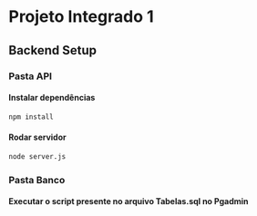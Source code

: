 # Projeto Integrado 1

## Backend Setup

### Pasta API

#### Instalar dependências
```sh
npm install 
```
#### Rodar servidor
```sh
node server.js
```

### Pasta Banco

#### Executar o script presente no arquivo Tabelas.sql no Pgadmin